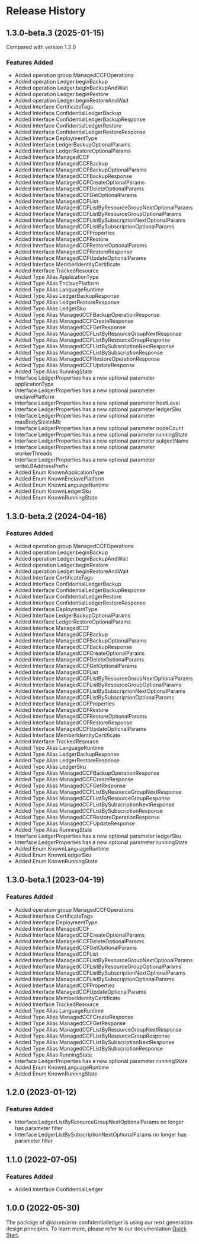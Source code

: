 # Release History
    
## 1.3.0-beta.3 (2025-01-15)
Compared with version 1.2.0
    
### Features Added

  - Added operation group ManagedCCFOperations
  - Added operation Ledger.beginBackup
  - Added operation Ledger.beginBackupAndWait
  - Added operation Ledger.beginRestore
  - Added operation Ledger.beginRestoreAndWait
  - Added Interface CertificateTags
  - Added Interface ConfidentialLedgerBackup
  - Added Interface ConfidentialLedgerBackupResponse
  - Added Interface ConfidentialLedgerRestore
  - Added Interface ConfidentialLedgerRestoreResponse
  - Added Interface DeploymentType
  - Added Interface LedgerBackupOptionalParams
  - Added Interface LedgerRestoreOptionalParams
  - Added Interface ManagedCCF
  - Added Interface ManagedCCFBackup
  - Added Interface ManagedCCFBackupOptionalParams
  - Added Interface ManagedCCFBackupResponse
  - Added Interface ManagedCCFCreateOptionalParams
  - Added Interface ManagedCCFDeleteOptionalParams
  - Added Interface ManagedCCFGetOptionalParams
  - Added Interface ManagedCCFList
  - Added Interface ManagedCCFListByResourceGroupNextOptionalParams
  - Added Interface ManagedCCFListByResourceGroupOptionalParams
  - Added Interface ManagedCCFListBySubscriptionNextOptionalParams
  - Added Interface ManagedCCFListBySubscriptionOptionalParams
  - Added Interface ManagedCCFProperties
  - Added Interface ManagedCCFRestore
  - Added Interface ManagedCCFRestoreOptionalParams
  - Added Interface ManagedCCFRestoreResponse
  - Added Interface ManagedCCFUpdateOptionalParams
  - Added Interface MemberIdentityCertificate
  - Added Interface TrackedResource
  - Added Type Alias ApplicationType
  - Added Type Alias EnclavePlatform
  - Added Type Alias LanguageRuntime
  - Added Type Alias LedgerBackupResponse
  - Added Type Alias LedgerRestoreResponse
  - Added Type Alias LedgerSku
  - Added Type Alias ManagedCCFBackupOperationResponse
  - Added Type Alias ManagedCCFCreateResponse
  - Added Type Alias ManagedCCFGetResponse
  - Added Type Alias ManagedCCFListByResourceGroupNextResponse
  - Added Type Alias ManagedCCFListByResourceGroupResponse
  - Added Type Alias ManagedCCFListBySubscriptionNextResponse
  - Added Type Alias ManagedCCFListBySubscriptionResponse
  - Added Type Alias ManagedCCFRestoreOperationResponse
  - Added Type Alias ManagedCCFUpdateResponse
  - Added Type Alias RunningState
  - Interface LedgerProperties has a new optional parameter applicationType
  - Interface LedgerProperties has a new optional parameter enclavePlatform
  - Interface LedgerProperties has a new optional parameter hostLevel
  - Interface LedgerProperties has a new optional parameter ledgerSku
  - Interface LedgerProperties has a new optional parameter maxBodySizeInMb
  - Interface LedgerProperties has a new optional parameter nodeCount
  - Interface LedgerProperties has a new optional parameter runningState
  - Interface LedgerProperties has a new optional parameter subjectName
  - Interface LedgerProperties has a new optional parameter workerThreads
  - Interface LedgerProperties has a new optional parameter writeLBAddressPrefix
  - Added Enum KnownApplicationType
  - Added Enum KnownEnclavePlatform
  - Added Enum KnownLanguageRuntime
  - Added Enum KnownLedgerSku
  - Added Enum KnownRunningState
    
## 1.3.0-beta.2 (2024-04-16)
    
### Features Added

  - Added operation group ManagedCCFOperations
  - Added operation Ledger.beginBackup
  - Added operation Ledger.beginBackupAndWait
  - Added operation Ledger.beginRestore
  - Added operation Ledger.beginRestoreAndWait
  - Added Interface CertificateTags
  - Added Interface ConfidentialLedgerBackup
  - Added Interface ConfidentialLedgerBackupResponse
  - Added Interface ConfidentialLedgerRestore
  - Added Interface ConfidentialLedgerRestoreResponse
  - Added Interface DeploymentType
  - Added Interface LedgerBackupOptionalParams
  - Added Interface LedgerRestoreOptionalParams
  - Added Interface ManagedCCF
  - Added Interface ManagedCCFBackup
  - Added Interface ManagedCCFBackupOptionalParams
  - Added Interface ManagedCCFBackupResponse
  - Added Interface ManagedCCFCreateOptionalParams
  - Added Interface ManagedCCFDeleteOptionalParams
  - Added Interface ManagedCCFGetOptionalParams
  - Added Interface ManagedCCFList
  - Added Interface ManagedCCFListByResourceGroupNextOptionalParams
  - Added Interface ManagedCCFListByResourceGroupOptionalParams
  - Added Interface ManagedCCFListBySubscriptionNextOptionalParams
  - Added Interface ManagedCCFListBySubscriptionOptionalParams
  - Added Interface ManagedCCFProperties
  - Added Interface ManagedCCFRestore
  - Added Interface ManagedCCFRestoreOptionalParams
  - Added Interface ManagedCCFRestoreResponse
  - Added Interface ManagedCCFUpdateOptionalParams
  - Added Interface MemberIdentityCertificate
  - Added Interface TrackedResource
  - Added Type Alias LanguageRuntime
  - Added Type Alias LedgerBackupResponse
  - Added Type Alias LedgerRestoreResponse
  - Added Type Alias LedgerSku
  - Added Type Alias ManagedCCFBackupOperationResponse
  - Added Type Alias ManagedCCFCreateResponse
  - Added Type Alias ManagedCCFGetResponse
  - Added Type Alias ManagedCCFListByResourceGroupNextResponse
  - Added Type Alias ManagedCCFListByResourceGroupResponse
  - Added Type Alias ManagedCCFListBySubscriptionNextResponse
  - Added Type Alias ManagedCCFListBySubscriptionResponse
  - Added Type Alias ManagedCCFRestoreOperationResponse
  - Added Type Alias ManagedCCFUpdateResponse
  - Added Type Alias RunningState
  - Interface LedgerProperties has a new optional parameter ledgerSku
  - Interface LedgerProperties has a new optional parameter runningState
  - Added Enum KnownLanguageRuntime
  - Added Enum KnownLedgerSku
  - Added Enum KnownRunningState
  

## 1.3.0-beta.1 (2023-04-19)
    
### Features Added

  - Added operation group ManagedCCFOperations
  - Added Interface CertificateTags
  - Added Interface DeploymentType
  - Added Interface ManagedCCF
  - Added Interface ManagedCCFCreateOptionalParams
  - Added Interface ManagedCCFDeleteOptionalParams
  - Added Interface ManagedCCFGetOptionalParams
  - Added Interface ManagedCCFList
  - Added Interface ManagedCCFListByResourceGroupNextOptionalParams
  - Added Interface ManagedCCFListByResourceGroupOptionalParams
  - Added Interface ManagedCCFListBySubscriptionNextOptionalParams
  - Added Interface ManagedCCFListBySubscriptionOptionalParams
  - Added Interface ManagedCCFProperties
  - Added Interface ManagedCCFUpdateOptionalParams
  - Added Interface MemberIdentityCertificate
  - Added Interface TrackedResource
  - Added Type Alias LanguageRuntime
  - Added Type Alias ManagedCCFCreateResponse
  - Added Type Alias ManagedCCFGetResponse
  - Added Type Alias ManagedCCFListByResourceGroupNextResponse
  - Added Type Alias ManagedCCFListByResourceGroupResponse
  - Added Type Alias ManagedCCFListBySubscriptionNextResponse
  - Added Type Alias ManagedCCFListBySubscriptionResponse
  - Added Type Alias RunningState
  - Interface LedgerProperties has a new optional parameter runningState
  - Added Enum KnownLanguageRuntime
  - Added Enum KnownRunningState
    
    
## 1.2.0 (2023-01-12)
    
### Features Added

  - Interface LedgerListByResourceGroupNextOptionalParams no longer has parameter filter
  - Interface LedgerListBySubscriptionNextOptionalParams no longer has parameter filter
    
    
## 1.1.0 (2022-07-05)
    
### Features Added

  - Added Interface ConfidentialLedger
    
    
## 1.0.0 (2022-05-30)

The package of @azure/arm-confidentialledger is using our next generation design principles. To learn more, please refer to our documentation [Quick Start](https://aka.ms/azsdk/js/mgmt/quickstart ).
